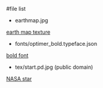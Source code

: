 #file list

- earthmap.jpg

[earth map texture](https://www.nationalgeographic.org/thisday/dec2/cartographer-mercator-dies/)

- fonts/optimer_bold.typeface.json

[bold font](https://threejs.org/examples/fonts/optimer_bold.typeface.json)

- tex/start.pd.jpg (public domain)

[NASA star](http://www.orionsarm.com/im_store/M39atlas.jpg)
